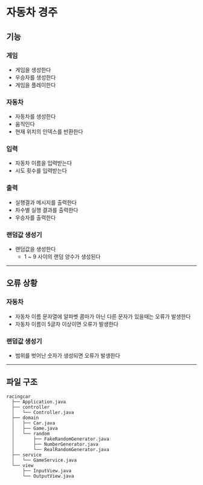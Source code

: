 # 자동차 경주

## 기능

### 게임

- 게임을 생성한다
- 우승자를 생성한다
- 게임을 플레이한다

### 자동차

- 자동차를 생성한다
- 움직인다
- 현재 위치의 인덱스를 반환한다

### 입력

- 자동차 이름을 입력받는다
- 시도 횟수를 입력받는다

### 출력

- 실행결과 메시지를 출력한다
- 차수별 실행 결과를 출력한다
- 우승자를 출력한다

### 랜덤값 생성기

- 랜덤값을 생성한다
    - 1 ~ 9 사이의 랜덤 양수가 생성된다

---

## 오류 상황

### 자동차

- 자동차 이름 문자열에 알파벳 콤마가 아닌 다른 문자가 있을때는 오류가 발생한다
- 자동차 이름이 5글자 이상이면 오류가 발생한다

### 랜덤값 생성기

- 범위를 벗어난 숫자가 생성되면 오류가 발생한다

---

## 파일 구조

```
racingcar
  ├── Application.java
  ├── controller
  │   └── Controller.java
  ├── domain
  │   ├── Car.java
  │   ├── Game.java
  │   └── random
  │       ├── FakeRandomGenerator.java
  │       ├── NumberGenerator.java
  │       └── RealRandomGenerator.java
  ├── service
  │   └── GameService.java
  └── view
      ├── InputView.java
      └── OutputView.java
```

